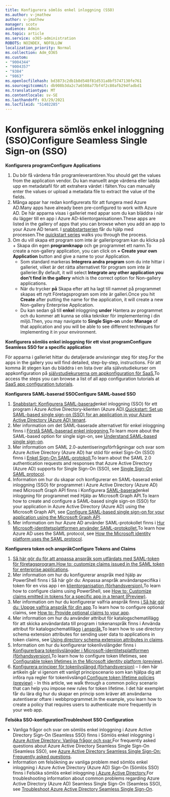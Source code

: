 ```yaml
---
title: Konfigurera sömlös enkel inloggning (SSO)
ms.author: v-jmathew
author: v-jmathew
manager: scotv
audience: Admin
ms.topic: article
ms.service: o365-administration
ROBOTS: NOINDEX, NOFOLLOW
localization_priority: Normal
ms.collection: Adm_O365
ms.custom:
- "9004344"
- "9004357"
- "9384"
- "9863"
ms.openlocfilehash: bd3873c2db1b8d548f81d531a8bf5747130fe761
ms.sourcegitcommit: db908b3da2c7a6508a77bf4f2c80afb294fadbd1
ms.translationtype: MT
ms.contentlocale: sv-SE
ms.lasthandoff: 03/29/2021
ms.locfileid: "51402285"
---
```

# <a name="configure-seamless-single-sign-on-sso"></a><span data-ttu-id="2b2ae-102">Konfigurera sömlös enkel inloggning (SSO)</span><span class="sxs-lookup"><span data-stu-id="2b2ae-102">Configure Seamless Single Sign-on (SSO)</span></span>

<span data-ttu-id="2b2ae-103">**Konfigurera program**</span><span class="sxs-lookup"><span data-stu-id="2b2ae-103">**Configure Applications**</span></span>

1. <span data-ttu-id="2b2ae-104">Du bör få värdena från programleverantören.</span><span class="sxs-lookup"><span data-stu-id="2b2ae-104">You should get the values from the application vendor.</span></span> <span data-ttu-id="2b2ae-105">Du kan manuellt ange värdena eller ladda upp en metadatafil för att extrahera värdet i fälten.</span><span class="sxs-lookup"><span data-stu-id="2b2ae-105">You can manually enter the values or upload a metadata file to extract the value of the fields.</span></span>
2. <span data-ttu-id="2b2ae-106">Många appar har redan konfigurerats för att fungera med Azure AD.</span><span class="sxs-lookup"><span data-stu-id="2b2ae-106">Many apps have already been pre-configured to work with Azure AD.</span></span> <span data-ttu-id="2b2ae-107">De här apparna visas i galleriet med appar som du kan bläddra i när du lägger till en app i Azure AD-klientorganisationen.</span><span class="sxs-lookup"><span data-stu-id="2b2ae-107">These apps are listed in the gallery of apps that you can browse when you add an app to your Azure AD tenant.</span></span> <span data-ttu-id="2b2ae-108">I [snabbstartserien](https://docs.microsoft.com/azure/active-directory/manage-apps/add-application-portal-configure) får du hjälp med processen.</span><span class="sxs-lookup"><span data-stu-id="2b2ae-108">The [quickstart series](https://docs.microsoft.com/azure/active-directory/manage-apps/add-application-portal-configure) walks you through the process.</span></span>
3. <span data-ttu-id="2b2ae-109">Om du vill skapa ett program som inte är galleriprogram kan du klicka på + Skapa din egen **programknapp** och ge programmet ett namn.</span><span class="sxs-lookup"><span data-stu-id="2b2ae-109">To create a non-gallery application, you can click on **+ Create your own Application** button and give a name to your Application.</span></span>
    - <span data-ttu-id="2b2ae-110">Som standard markeras **Integrera andra program** som du inte hittar i galleriet, vilket är det rätta alternativet för program som inte är gallerier.</span><span class="sxs-lookup"><span data-stu-id="2b2ae-110">By default, it will select **Integrate any other application you don't find in the gallery** which is the correct option for Non-gallery applications.</span></span>
    - <span data-ttu-id="2b2ae-111">När du trycker **på** Skapa efter att ha lagt till namnet på programmet skapas ett nytt Företagsprogram som inte är galleri.</span><span class="sxs-lookup"><span data-stu-id="2b2ae-111">Once you hit **Create** after putting the name for the application, it will create a new Non-gallery Enterprise Application.</span></span>
    - <span data-ttu-id="2b2ae-112">Du kan sedan gå till **enkel** inloggning **under** Hantera av programmet och du kommer att kunna se olika tekniker för implementering i din miljö.</span><span class="sxs-lookup"><span data-stu-id="2b2ae-112">Then, you may navigate to **Single Sign-on** under **Manage** of that application and you will be able to see different techniques for implementing it in your environment.</span></span>

<span data-ttu-id="2b2ae-113">**Konfigurera sömlös enkel inloggning för ett visst program**</span><span class="sxs-lookup"><span data-stu-id="2b2ae-113">**Configure Seamless SSO for a specific application**</span></span>

<span data-ttu-id="2b2ae-114">För apparna i galleriet hittar du detaljerade anvisningar steg för steg.</span><span class="sxs-lookup"><span data-stu-id="2b2ae-114">For the apps in the gallery you will find detailed, step-by-step, instructions.</span></span> <span data-ttu-id="2b2ae-115">För att komma åt stegen kan du bläddra i en lista över alla självstudiekurser om appkonfiguration på [självstudiekurserna om appkonfiguration för SaaS.](https://docs.microsoft.com/azure/active-directory/saas-apps/tutorial-list)</span><span class="sxs-lookup"><span data-stu-id="2b2ae-115">To access the steps you can browse a list of all app configuration tutorials at [SaaS app configuration tutorials](https://docs.microsoft.com/azure/active-directory/saas-apps/tutorial-list).</span></span>

<span data-ttu-id="2b2ae-116">**Konfigurera SAML-baserad SSO**</span><span class="sxs-lookup"><span data-stu-id="2b2ae-116">**Configure SAML-based SSO**</span></span>

1. <span data-ttu-id="2b2ae-117">[Snabbstart: Konfigurera SAML-baserad](https://docs.microsoft.com/azure/active-directory/manage-apps/add-application-portal-setup-sso)enkel inloggning (SSO) för ett program i Azure Active Directory-klienten (Azure AD).</span><span class="sxs-lookup"><span data-stu-id="2b2ae-117">[Quickstart: Set up SAML-based single sign-on (SSO) for an application in your Azure Active Directory (Azure AD) tenant](https://docs.microsoft.com/azure/active-directory/manage-apps/add-application-portal-setup-sso).</span></span>
2. <span data-ttu-id="2b2ae-118">Mer information om det SAML-baserade alternativet för enkel inloggning finns i [Förstå SAML-baserad enkel inloggning.](https://docs.microsoft.com/azure/active-directory/manage-apps/configure-saml-single-sign-on)</span><span class="sxs-lookup"><span data-stu-id="2b2ae-118">To learn more about the SAML-based option for single sign-on, see [Understand SAML-based single sign-on](https://docs.microsoft.com/azure/active-directory/manage-apps/configure-saml-single-sign-on).</span></span>
3. <span data-ttu-id="2b2ae-119">Mer information om SAML 2.0-autentiseringsförfrågningar och svar som Azure Active Directory (Azure AD) har stöd för enkel Sign-On (SSO) finns i [Enkel Sign-On SAML-protokoll.](https://docs.microsoft.com/azure/active-directory/develop/single-sign-on-saml-protocol)</span><span class="sxs-lookup"><span data-stu-id="2b2ae-119">To learn about the SAML 2.0 authentication requests and responses that Azure Active Directory (Azure AD) supports for Single Sign-On (SSO), see [Single Sign-On SAML protocol](https://docs.microsoft.com/azure/active-directory/develop/single-sign-on-saml-protocol).</span></span>
4. <span data-ttu-id="2b2ae-120">Information om hur du skapar och konfigurerar en SAML-baserad enkel inloggning (SSO) för programmet i Azure Active Directory (Azure AD) med Microsoft Graph API finns i Konfigurera [SAML-baserad](https://docs.microsoft.com/graph/application-saml-sso-configure-api)enkel inloggning för programmet med Hjälp av Microsoft Graph API.</span><span class="sxs-lookup"><span data-stu-id="2b2ae-120">To learn how to create and configure a SAML-based single sign-on (SSO) for your application in Azure Active Directory (Azure AD) using the Microsoft Graph API, see [Configure SAML-based single sign-on for your application using the Microsoft Graph API](https://docs.microsoft.com/graph/application-saml-sso-configure-api).</span></span>
5. <span data-ttu-id="2b2ae-121">Mer information om hur Azure AD använder SAML-protokollet finns i [Hur Microsoft-identitetsplattformen använder SAML-protokollet.](https://docs.microsoft.com/azure/active-directory/develop/active-directory-saml-protocol-reference)</span><span class="sxs-lookup"><span data-stu-id="2b2ae-121">To learn how Azure AD uses the SAML protocol, see [How the Microsoft identity platform uses the SAML protocol](https://docs.microsoft.com/azure/active-directory/develop/active-directory-saml-protocol-reference).</span></span>

<span data-ttu-id="2b2ae-122">**Konfigurera token och anspråk**</span><span class="sxs-lookup"><span data-stu-id="2b2ae-122">**Configure Tokens and Claims**</span></span>

1. <span data-ttu-id="2b2ae-123">[Så här gör du för att anpassa anspråk som utfärdats med SAML-token för företagsprogram.](https://docs.microsoft.com/azure/active-directory/develop/active-directory-saml-claims-customization)</span><span class="sxs-lookup"><span data-stu-id="2b2ae-123">[How to: customize claims issued in the SAML token for enterprise applications](https://docs.microsoft.com/azure/active-directory/develop/active-directory-saml-claims-customization).</span></span>
2. <span data-ttu-id="2b2ae-124">Mer information om hur du konfigurerar anspråk med hjälp av PowerShell finns i Så här gör du: Anpassa anspråk användarspecifika i token för en viss app i en [klientorganisation (förhandsversion).](https://docs.microsoft.com/azure/active-directory/develop/active-directory-claims-mapping)</span><span class="sxs-lookup"><span data-stu-id="2b2ae-124">To learn how to configure claims using PowerShell, see [How to: Customize claims emitted in tokens for a specific app in a tenant (Preview)](https://docs.microsoft.com/azure/active-directory/develop/active-directory-claims-mapping).</span></span>
3. <span data-ttu-id="2b2ae-125">Mer information om hur du konfigurerar valfria anspråk finns [i Så här gör du: Uppge valfria anspråk för din app](https://docs.microsoft.com/azure/active-directory/develop/active-directory-optional-claims).</span><span class="sxs-lookup"><span data-stu-id="2b2ae-125">To learn how to configure optional claims, see [How to: Provide optional claims to your app](https://docs.microsoft.com/azure/active-directory/develop/active-directory-optional-claims).</span></span>
4. <span data-ttu-id="2b2ae-126">Mer information om hur du använder attribut för katalogschematillägg för att skicka användardata till program i tokenanspråk finns i Använda attribut för katalogschematillägg [i anspråk.](https://docs.microsoft.com/azure/active-directory/develop/active-directory-schema-extensions)</span><span class="sxs-lookup"><span data-stu-id="2b2ae-126">To learn how to use directory schema extension attributes for sending user data to applications in token claims, see [Using directory schema extension attributes in claims](https://docs.microsoft.com/azure/active-directory/develop/active-directory-schema-extensions).</span></span>
5. <span data-ttu-id="2b2ae-127">Information om hur du konfigurerar tokenlivslängder finns i [Konfigurerbara tokenlivslängder i Microsoft-identitetsplattformen (förhandsversion).](https://docs.microsoft.com/azure/active-directory/develop/active-directory-configurable-token-lifetimes)</span><span class="sxs-lookup"><span data-stu-id="2b2ae-127">To learn how to configure token lifetimes, see [Configurable token lifetimes in the Microsoft identity platform (preview)](https://docs.microsoft.com/azure/active-directory/develop/active-directory-configurable-token-lifetimes).</span></span>
6. <span data-ttu-id="2b2ae-128">[Konfigurera principer för tokenlivslängd (förhandsversion)](https://docs.microsoft.com/azure/active-directory/develop/configure-token-lifetimes) – I den här artikeln går vi igenom ett vanligt principscenario som kan hjälpa dig att införa nya regler för tokenlivslängd.</span><span class="sxs-lookup"><span data-stu-id="2b2ae-128">[Configure token lifetime policies (preview)](https://docs.microsoft.com/azure/active-directory/develop/configure-token-lifetimes) - In this article, we walk through a common policy scenario that can help you impose new rules for token lifetime.</span></span> <span data-ttu-id="2b2ae-129">I det här exemplet får du lära dig hur du skapar en princip som kräver att användarna autentiserar oftare i webbprogrammet.</span><span class="sxs-lookup"><span data-stu-id="2b2ae-129">In the example, you learn how to create a policy that requires users to authenticate more frequently in your web app.</span></span>

<span data-ttu-id="2b2ae-130">**Felsöka SSO-konfiguration**</span><span class="sxs-lookup"><span data-stu-id="2b2ae-130">**Troubleshoot SSO Configuration**</span></span>

- <span data-ttu-id="2b2ae-131">Vanliga frågor och svar om sömlös enkel inloggning i Azure Active Directory Sign-On (Seamless SSO) finns i Sömlös enkel inloggning i [Azure Active Directory: Vanliga frågor och svar.](https://docs.microsoft.com/azure/active-directory/hybrid/how-to-connect-sso-faq)</span><span class="sxs-lookup"><span data-stu-id="2b2ae-131">For frequently asked questions about Azure Active Directory Seamless Single Sign-On (Seamless SSO), see [Azure Active Directory Seamless Single Sign-On: Frequently asked questions](https://docs.microsoft.com/azure/active-directory/hybrid/how-to-connect-sso-faq).</span></span>
- <span data-ttu-id="2b2ae-132">Information om felsökning av vanliga problem med sömlös enkel inloggning i Azure Active Directory (Azure AD) Sign-On (Sömlös SSO) finns i Felsöka sömlös enkel inloggning [i Azure Active Directory.](https://docs.microsoft.com/azure/active-directory/hybrid/tshoot-connect-sso)</span><span class="sxs-lookup"><span data-stu-id="2b2ae-132">For troubleshooting information about common problems regarding Azure Active Directory (Azure AD) Seamless Single Sign-On (Seamless SSO), see [Troubleshoot Azure Active Directory Seamless Single Sign-On](https://docs.microsoft.com/azure/active-directory/hybrid/tshoot-connect-sso).</span></span>
